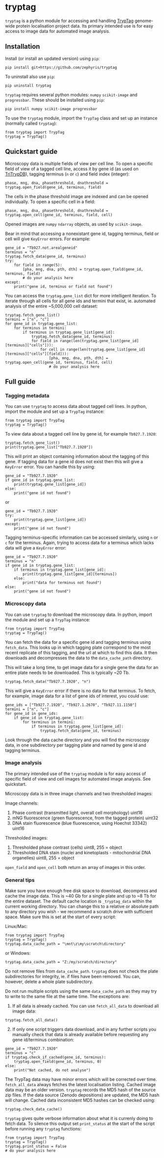 # tryptag
`tryptag` is a python module for accessing and handling [TrypTag](http://tryptag.org) genome-wide protein localisation project data.
Its primary intended use is for easy access to image data for automated image analysis.

## Installation
Install (or install an updated version) using `pip`:

```
pip install git+https://github.com/zephyris/tryptag
```

To uninstall also use `pip`:

```
pip uninstall tryptag
```

`tryptag` requires several python modules: `numpy` `scikit-image` and `progressbar`. These should be installed using `pip`:

```
pip install numpy scikit-image progressbar
```

To use the `tryptag` module, import the `TrypTag` class and set up an instance (normally called `tryptag`):

```
from tryptag import TrypTag
tryptag = TrypTag()
```

## Quickstart guide
Microscopy data is multiple fields of view per cell line.
To open a specific field of view of a tagged cell line, access it by gene id (as used on [TriTrypDB](http://tritrypdb.org)), tagging terminus (`n` or `c`) and field index (integer):

```
phase, mng, dna, phasethreshold, dnathreshold = tryptag.open_field(gene_id, terminus, field)
```

The cells in the phase threshold image are indexed and can be opened individually.
To open a specific cell in a field:

```
phase, mng, dna, phasethreshold, dnathreshold = tryptag.open_cell(gene_id, terminus, field, cell)
```

Opened images are `numpy` `ndarray` objects, as used by `scikit-image`.

Bear in mind that accessing a nonexistant gene id, tagging terminus, field or cell will give `KeyError` errors. For example:

```
gene_id = "Tb927.not.arealgeneid"
terminus = "n"
tryptag.fetch_data(gene_id, terminus)
try:
    for field in range(5):
        [pha, mng, dna, pth, dth] = tryptag.open_field(gene_id, terminus, field)
        # do your analysis here
except:
    print("gene id, terminus or field not found")
```

You can access the `tryptag.gene_list` dict for more intelligent iteration. To iterate through all cells for all gene ids and termini that exist, ie. automated analysis of the entire ~5,000,000 cell dataset:

```
tryptag.fetch_gene_list()
termini = ["n", "c"]
for gene_id in tryptag.gene_list:
    for terminus in termini:
        if terminus in tryptag.gene_list[gene_id]:
            tryptag.fetch_data(gene_id, terminus)
            for field in range(len(tryptag.gene_list[gene_id][terminus]["cells"])):
                for cell in range(len(tryptag.gene_list[gene_id][terminus]["cells"][field])):
                    [pha, mng, dna, pth, dth] = tryptag.open_cell(gene_id, terminus, field, cell)
                    # do your analysis here
```

## Full guide

### Tagging metadata
You can use `tryptag` to access data about tagged cell lines. In python, import the module and set up a `TrypTag` instance:

```
from tryptag import TrypTag
tryptag = TrypTag()
```

To view data about a tagged cell line by gene id, for example `Tb927.7.1920`:

```
tryptag.fetch_gene_list()
print(tryptag.gene_list["Tb927.7.1920"])
```

This will print an object containing information about the tagging of this gene.
If tagging data for a gene id does not exist then this will give a `KeyError` error. You can handle this by using:

```
gene_id = "Tb927.7.1920"
if gene_id in tryptag.gene_list:
    print(tryptag.gene_list[gene_id])
else:
    print("gene id not found")
```

or

```
gene_id = "Tb927.7.1920"
try:
    print(tryptag.gene_list[gene_id])
except:
    print("gene id not found")
```

Tagging terminus-specific information can be accessed similarly, using `n` or `c` for the terminus. Again, trying to access data for a terminus which lacks data will give a `KeyError` error:

```
gene_id = "Tb927.7.1920"
terminus = "n"
if gene_id in tryptag.gene_list:
    if terminus in tryptag.gene_list[gene_id]:
        print(tryptag.gene_list[gene_id][terminus])
    else:
        print("data for terminus not found")
else:
    print("gene id not found")
```

### Microscopy data
You can use `tryptag` to download the microscopy data. In python, import the module and set up a `TrypTag` instance:

```
from tryptag import TrypTag
tryptag = TrypTag()
```

You can fetch the data for a specific gene id and tagging terminus using `fetch_data`.
This looks up in which tagging plate correspond to the most recent replicate of this tagging, and the url at which to find this data.
It then downloads and decompresses the data to the `data_cache_path` directory.

This will take a long time, to get image data for a single gene the data for an entire plate needs to be downloaded. This is typically ~20 Tb.

```
tryptag.fetch_data("Tb927.7.1920", "n")
```

This will give a `KeyError` error if there is no data for that terminus. To fetch, for example, image data for a list of gene ids of interest, you could use:

```
gene_ids = ["Tb927.7.1920", "Tb927.1.2670", "Tb927.11.1150"]
termini = ["n", "c"]
for gene_id in gene_ids: 
    if gene_id in tryptag.gene_list:
        for terminus in termini:
            if terminus in tryptag.gene_list[gene_id]:
                tryptag.fetch_data(gene_id, terminus)
```

Look through the data cache directory and you will find the microscopy data, in one subdirectory per tagging plate and named by gene id and tagging terminus.

### Image analysis

The primary intended use of the `tryptag` module is for easy access of specific field of view and cell images for automated image analysis. See quickstart.

Microscopy data is in three image channels and two thresholded images:

Image channels:

1. Phase contrast (transmitted light, overall cell morphology) uint16
2. mNG fluorescence (green fluorescence, from the tagged protein) uint32
3. DNA stain fluorescence (blue fluorescence, using Hoechst 33342) uint16

Thresholded images:

1. Thresholded phase contrast (cells) uint8, 255 = object
2. Thresholded DNA stain (nuclei and kinetoplasts - mitochondrial DNA organelles) uint8, 255 = object

`open_field` and `open_cell` both return an array of images in this order.

### General tips

Make sure you have enough free disk space to download, decompress and cache the image data. This is ~40 Gb for a single plate and up to ~8 Tb for the entire dataset.
The default cache location is `_tryptag_data` within the current working directory. You can change this to a relative or absolute path to any directory you wish - we recommend a scratch drive with sufficient space.
Make sure this is set at the start of every script:

Linux/Mac:
```
from tryptag import TrypTag
tryptag = TrypTag()
tryptag.data_cache_path = "\mnt\z\my\scratch\directory"
```
or Windows:
```
tryptag.data_cache_path = "Z:/my/scratch/directory"
```

Do not remove files from `data_cache_path`. `tryptag` does not check the plate subdirectories for integrity, ie. if files have been removed. You can, however, delete a whole plate subdirectory.

Do not run multiple scripts using the same `data_cache_path` as they may try to write to the same file at the same time. The exceptions are:

1. If all data is already cached. You can use `fetch_all_data` to download all image data:

```
tryptag.fetch_all_data()
```

2. If only one script triggers data download, and in any further scripts you manually check that data is already available before requesting any gene id/terminus combination:

```
gene_id = "Tb927.7.1920"
terminus = "c"
if tryptag.check_if_cached(gene_id, terminus):
    tryptag.open_field(gene_id, terminus, 0)
else:
    print("Not cached, do not analyse")
```

The TrypTag data may have minor errors which will be corrected over time. `fetch_all_data` always fetches the latest localisation listing.
Cached image data may be an older version. `tryptag` records the MD5 hash of the source zip files. If the data source (Zenodo depositions) are updated, the MD5 hash will change.
Cached data inconsistent MD5 hashes can be checked using:

```
tryptag.check_data_cache()
```

`tryptag` gives quite verbose information about what it is currenly doing to fetch data. To silence this output set `print_status` at the start of the script before running any `tryptag` functions:

```
from tryptag import TrypTag
tryptag = TrypTag()
tryptag.print_status = False
# do your analysis here
```
